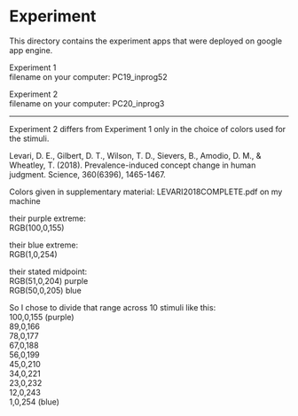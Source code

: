 # Experiment

This directory contains the experiment apps that were deployed on google app engine.

Experiment 1 <br>
filename on your computer: PC19_inprog52

Experiment 2 <br>
filename on your computer: PC20_inprog3

-----

Experiment 2 differs from Experiment 1 only in the choice of colors used for the stimuli.

Levari, D. E., Gilbert, D. T., Wilson, T. D., Sievers, B., Amodio, D. M., & Wheatley, T. (2018). Prevalence-induced concept change in human judgment. Science, 360(6396), 1465-1467.

Colors given in supplementary material: LEVARI2018COMPLETE.pdf on my machine

their purple extreme: <br>
RGB(100,0,155)

their blue extreme: <br>
RGB(1,0,254)

their stated midpoint: <br>
RGB(51,0,204) purple <br>
RGB(50,0,205) blue

So I chose to divide that range across 10 stimuli like this: <br>
100,0,155 (purple) <br>
 89,0,166 <br>
 78,0,177 <br>
 67,0,188 <br>
 56,0,199 <br>
 45,0,210 <br>
 34,0,221 <br>
 23,0,232 <br>
 12,0,243 <br>
  1,0,254 (blue)

